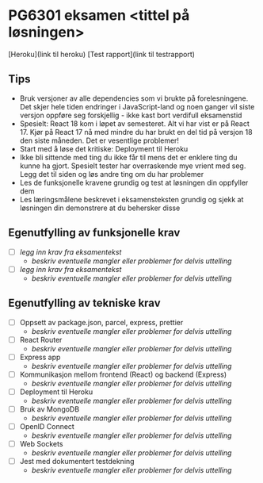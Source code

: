 # PG6301 eksamen <tittel på løsningen>

[Heroku](link til heroku)
[Test rapport](link til testrapport)

## Tips

* Bruk versjoner av alle dependencies som vi brukte på forelesningene. Det skjer hele tiden endringer i JavaScript-land og noen ganger vil siste versjon oppføre seg forskjellig - ikke kast bort verdifull eksamenstid
* Spesielt: React 18 kom i løpet av semesteret. Alt vi har vist er på React 17. Kjør på React 17 nå med mindre du har brukt en del tid på versjon 18 den siste måneden. Det er vesentlige problemer!
* Start med å løse det kritiske: Deployment til Heroku
* Ikke bli sittende med ting du ikke får til mens det er enklere ting du kunne ha gjort. Spesielt tester har overraskende mye vrient med seg. Legg det til siden og løs andre ting om du har problemer
* Les de funksjonelle kravene grundig og test at løsningen din oppfyller dem
* Les læringsmålene beskrevet i eksamensteksten grundig og sjekk at løsningen din demonstrere at du behersker disse


## Egenutfylling av funksjonelle krav

* [ ] *legg inn krav fra eksamentekst*
  * *beskriv eventuelle mangler eller problemer for delvis uttelling*
* [ ] *legg inn krav fra eksamentekst*
  * *beskriv eventuelle mangler eller problemer for delvis uttelling*

## Egenutfylling av tekniske krav

* [ ] Oppsett av package.json, parcel, express, prettier
  * *beskriv eventuelle mangler eller problemer for delvis uttelling*
* [ ] React Router
  * *beskriv eventuelle mangler eller problemer for delvis uttelling*
* [ ] Express app
  * *beskriv eventuelle mangler eller problemer for delvis uttelling*
* [ ] Kommunikasjon mellom frontend (React) og backend (Express)
  * *beskriv eventuelle mangler eller problemer for delvis uttelling*
* [ ] Deployment til Heroku
  * *beskriv eventuelle mangler eller problemer for delvis uttelling*
* [ ] Bruk av MongoDB
  * *beskriv eventuelle mangler eller problemer for delvis uttelling*
* [ ] OpenID Connect
  * *beskriv eventuelle mangler eller problemer for delvis uttelling*
* [ ] Web Sockets
  * *beskriv eventuelle mangler eller problemer for delvis uttelling*
* [ ] Jest med dokumentert testdekning
  * *beskriv eventuelle mangler eller problemer for delvis uttelling*
 
